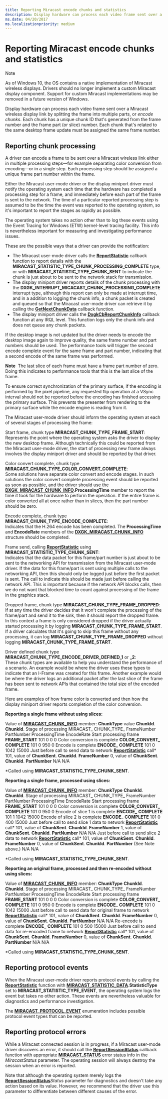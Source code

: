 ```yaml
---
title: Reporting Miracast encode chunks and statistics
description: Display hardware can process each video frame sent over a Miracast wireless display link by splitting the frame into multiple parts, or encode chunks.
ms.date: 04/20/2017
ms.localizationpriority: medium
---
```


# Reporting Miracast encode chunks and statistics

> [!NOTE]
> As of Windows 10, the OS contains a native implementation of Miracast wireless displays. Drivers should no longer implement a custom Miracast display component. Support for custom Miracast implementations may be removed in a future version of Windows.

Display hardware can process each video frame sent over a Miracast wireless display link by splitting the frame into multiple parts, or *encode chunks*. Each chunk has a unique chunk ID that's generated from the frame number and the frame part (or slice) number. Each chunk that's related to the same desktop frame update must be assigned the same frame number.

## <span id="Reporting_chunk_processing"></span><span id="reporting_chunk_processing"></span><span id="REPORTING_CHUNK_PROCESSING"></span>Reporting chunk processing


A driver can encode a frame to be sent over a Miracast wireless link either in multiple processing steps—for example separating color conversion from encoding—or in a single step. Each processing step should be assigned a unique frame part number within the frame.

Either the Miracast user-mode driver or the display miniport driver must notify the operating system each time that the hardware has completed a processing step for a frame, and immediately before each part of the frame is sent to the network. The time of a particular reported processing step is assumed to be the time the event was reported to the operating system, so it's important to report the stages as rapidly as possible.

The operating system takes no action other than to log these events using the Event Tracing for Windows (ETW) kernel-level tracing facility. This info is nevertheless important for measuring and investigating performance issues.

These are the possible ways that a driver can provide the notification:

-   The Miracast user-mode driver calls the [**ReportStatistic**](/windows-hardware/drivers/ddi/netdispumdddi/nc-netdispumdddi-pfn_report_statistic) callback function to report details with the **MIRACAST\_STATISTIC\_TYPE\_CHUNK\_PROCESSING\_COMPLETE** type, or with **MIRACAST\_STATISTIC\_TYPE\_CHUNK\_SENT** to indicate the chunk is just about to be sent to the network stack for transmission.
-   The display miniport driver reports details of the chunk processing with the **DXGK\_INTERRUPT\_MICACAST\_CHUNK\_PROCESSING\_COMPLETE** interrupt type, although this report can only be made at interrupt time, and in a addition to logging the chunk info, a chunk packet is created and queued so that the Miracast user-mode driver can retrieve it by calling the [**GetNextChunkData**](/windows-hardware/drivers/ddi/netdispumdddi/nc-netdispumdddi-pfn_get_next_chunk_data) callback function.
-   The display miniport driver calls the [**DxgkCbReportChunkInfo**](/windows-hardware/drivers/ddi/dispmprt/nc-dispmprt-dxgkcb_miracast_report_chunk_info) callback function at any IRQL level. This function logs only the chunk info and does not queue any chunk packets.

If the desktop image is not updated but the driver needs to encode the desktop image again to improve quality, the same frame number and part numbers should be used. The performance tools will trigger the second encode complete event for the same frame and part number, indicating that a second encode of the same frame was performed.

**Note**  The last slice of each frame must have a frame part number of zero. Doing this indicates to performance tools that this is the last slice of the frame.

 

To ensure correct synchronization of the primary surface, if the encoding is performed by the pixel pipeline, any requested flip operation at a VSync interval should not be reported before the encoding has finished accessing the primary surface. This prevents the presenter from rendering to the primary surface while the encode engine is reading from it.

The Miracast user-mode driver should inform the operating system at each of several stages of processing the frame:

<span id="Start_frame__chunk_type__MIRACAST_CHUNK_TYPE_FRAME_START_"></span><span id="start_frame__chunk_type__miracast_chunk_type_frame_start_"></span><span id="START_FRAME__CHUNK_TYPE__MIRACAST_CHUNK_TYPE_FRAME_START_"></span>Start frame, chunk type **MIRACAST\_CHUNK\_TYPE\_FRAME\_START**:  
Represents the point where the operating system asks the driver to display the new desktop frame. Although technically this could be reported from the Miracast user-mode driver, the start of processing new frame always involves the display miniport driver and should be reported by that driver.

<span id="Color_convert_complete__chunk_type_MIRACAST_CHUNK_TYPE_COLOR_CONVERT_COMPLETE_"></span><span id="color_convert_complete__chunk_type_miracast_chunk_type_color_convert_complete_"></span><span id="COLOR_CONVERT_COMPLETE__CHUNK_TYPE_MIRACAST_CHUNK_TYPE_COLOR_CONVERT_COMPLETE_"></span>Color convert complete, chunk type **MIRACAST\_CHUNK\_TYPE\_COLOR\_CONVERT\_COMPLETE**:  
Some solutions have separate color convert and encode stages. In such solutions the color convert complete processing event should be reported as soon as possible, and the driver should use the [**DXGK\_MIRACAST\_CHUNK\_INFO**](/windows-hardware/drivers/ddi/d3dukmdt/ns-d3dukmdt-dxgk_miracast_chunk_info).**ProcessingTime** member to report the time it took for the hardware to perform the operation. If the entire frame is color converted all at once rather than in slices, then the part number should be zero.

<span id="Encode_complete__chunk_type_MIRACAST_CHUNK_TYPE_ENCODE_COMPLETE_"></span><span id="encode_complete__chunk_type_miracast_chunk_type_encode_complete_"></span><span id="ENCODE_COMPLETE__CHUNK_TYPE_MIRACAST_CHUNK_TYPE_ENCODE_COMPLETE_"></span>Encode complete, chunk type **MIRACAST\_CHUNK\_TYPE\_ENCODE\_COMPLETE**:  
Indicates that the H.264 encode has been completed. The **ProcessingTime** and **EncodeRate** members of the [**DXGK\_MIRACAST\_CHUNK\_INFO**](/windows-hardware/drivers/ddi/d3dukmdt/ns-d3dukmdt-dxgk_miracast_chunk_info) structure should be completed.

<span id="Frame_send__calling_ReportStatistic_using_MIRACAST_STATISTIC_TYPE_CHUNK_SENT_"></span><span id="frame_send__calling_reportstatistic_using_miracast_statistic_type_chunk_sent_"></span><span id="FRAME_SEND__CALLING_REPORTSTATISTIC_USING_MIRACAST_STATISTIC_TYPE_CHUNK_SENT_"></span>Frame send, calling [**ReportStatistic**](/windows-hardware/drivers/ddi/netdispumdddi/nc-netdispumdddi-pfn_report_statistic) using **MIRACAST\_STATISTIC\_TYPE\_CHUNK\_SENT**:  
Indicates that the data packet for this frame/part number is just about to be sent to the networking API for transmission from the Miracast user-mode driver. If the data for this frame/part is sent using multiple calls to the networking API, then this should only be logged just before the first packet is sent. The call to indicate this should be made just before calling the network API. This is important because if the network API blocks calls, then we do not want that blocked time to count against processing of the frame in the graphics stack.

<span id="Dropped_frame__chunk_type__MIRACAST_CHUNK_TYPE_FRAME_DROPPED_"></span><span id="dropped_frame__chunk_type__miracast_chunk_type_frame_dropped_"></span><span id="DROPPED_FRAME__CHUNK_TYPE__MIRACAST_CHUNK_TYPE_FRAME_DROPPED_"></span>Dropped frame, chunk type **MIRACAST\_CHUNK\_TYPE\_FRAME\_DROPPED**:  
If at any time the driver decides that it won't complete the processing of the frame/part and send it to the sink, then it should report the dropped frame. In this context a frame is only considered dropped if the driver actually started processing it by logging **MIRACAST\_CHUNK\_TYPE\_FRAME\_START**. If a driver calculates that it's going to skip this frame without any processing, it can log **MIRACAST\_CHUNK\_TYPE\_FRAME\_DROPPED** without logging **MIRACAST\_CHUNK\_TYPE\_FRAME\_START**.

<span id="Driver_defined_chunk_type_MIRACAST_CHUNK_TYPE_ENCODE_DRIVER_DEFINED_1_or__2_"></span><span id="driver_defined_chunk_type_miracast_chunk_type_encode_driver_defined_1_or__2_"></span><span id="DRIVER_DEFINED_CHUNK_TYPE_MIRACAST_CHUNK_TYPE_ENCODE_DRIVER_DEFINED_1_OR__2_"></span>Driver defined chunk type **MIRACAST\_CHUNK\_TYPE\_ENCODE\_DRIVER\_DEFINED\_1** or **\_2**:  
These chunk types are available to help you understand the performance of a scenario. An example would be where the driver uses these types to indicate that an I-Frame was created for this frame. Another example would be where the driver logs an additional packet after the last slice of the frame has been sent to network APIs that contained the total size of the encoded frame.

Here are examples of how frame color is converted and then how the display miniport driver reports completion of the color conversion.

**Reporting a single frame without using slices:**

Value of [**MIRACAST\_CHUNK\_INFO**](/windows-hardware/drivers/ddi/netdispumdddi/ns-netdispumdddi-miracast_chunk_info) member:
**ChunkType** value
**ChunkId**.
**ChunkId**.
Stage of processing
MIRACAST\_ CHUNK\_TYPE\_
FrameNumber
PartNumber
ProcessingTime
EncodeRate
Start processing frame
**FRAME\_START**
101
0
0
0
Color conversion is complete
**COLOR\_CONVERT\_** **COMPLETE**
101
0
950
0
Encode is complete
**ENCODE\_** **COMPLETE**
101
0
1042
15000
Just before call to send data to network
[**ReportStatistic**](/windows-hardware/drivers/ddi/netdispumdddi/nc-netdispumdddi-pfn_report_statistic) call\*
101, value of **ChunkSent**. **ChunkId**. **FrameNumber**
0, value of **ChunkSent**. **ChunkId**. **PartNumber**
N/A
N/A
 

\*Called using **MIRACAST\_STATISTIC\_TYPE\_CHUNK\_SENT**.

**Reporting a single frame, processed using slices:**

Value of [**MIRACAST\_CHUNK\_INFO**](/windows-hardware/drivers/ddi/netdispumdddi/ns-netdispumdddi-miracast_chunk_info) member:
**ChunkType**
**ChunkId**.
**ChunkId**.
Stage of processing
MIRACAST\_ CHUNK\_TYPE\_
FrameNumber
PartNumber
ProcessingTime
EncodeRate
Start processing frame
**FRAME\_START**
101
0
0
0
Color conversion is complete
**COLOR\_CONVERT\_** **COMPLETE**
101
0
950
0
Encode of slice 1 is complete
**ENCODE\_** **COMPLETE**
101
1
1042
15000
Encode of slice 2 is complete
**ENCODE\_** **COMPLETE**
101
0
400
15000
Just before call to send slice 1 data to network
[**ReportStatistic**](/windows-hardware/drivers/ddi/netdispumdddi/nc-netdispumdddi-pfn_report_statistic) call\*
101, value of **ChunkSent**. **ChunkId**. **FrameNumber**
1, value of **ChunkSent**. **ChunkId**. **PartNumber**
N/A
N/A
Just before call to send slice 2 data to network
[**ReportStatistic**](/windows-hardware/drivers/ddi/netdispumdddi/nc-netdispumdddi-pfn_report_statistic) call\*
101, value of **ChunkSent**. **ChunkId**. **FrameNumber**
0, value of **ChunkSent**. **ChunkId**. **PartNumber** (See Note above.)
N/A
N/A
 

\*Called using **MIRACAST\_STATISTIC\_TYPE\_CHUNK\_SENT**.

**Reporting an original frame, processed and then re-encoded without using slices:**

Value of [**MIRACAST\_CHUNK\_INFO**](/windows-hardware/drivers/ddi/netdispumdddi/ns-netdispumdddi-miracast_chunk_info) member:
**ChunkType**
**ChunkId**.
**ChunkId**.
Stage of processing
MIRACAST\_ CHUNK\_TYPE\_
FrameNumber
PartNumber
ProcessingTime
EncodeRate
Start processing frame
**FRAME\_START**
101
0
0
0
Color conversion is complete
**COLOR\_CONVERT\_** **COMPLETE**
101
0
950
0
Encode is complete
**ENCODE\_** **COMPLETE**
101
0
1042
15000
Just before call to send data for original frame to network
[**ReportStatistic**](/windows-hardware/drivers/ddi/netdispumdddi/nc-netdispumdddi-pfn_report_statistic) call\*
101, value of **ChunkSent**. **ChunkId**. **FrameNumber**
0, value of **ChunkSent**. **ChunkId**. **PartNumber**
N/A
N/A
Re-encode is complete
**ENCODE\_** **COMPLETE**
101
0
500
15000
Just before call to send data for re-encoded frame to network
[**ReportStatistic**](/windows-hardware/drivers/ddi/netdispumdddi/nc-netdispumdddi-pfn_report_statistic) call\*
101, value of **ChunkSent**. **ChunkId**. **FrameNumber**
0, value of **ChunkSent**. **ChunkId**. **PartNumber**
N/A
N/A
 

\*Called using **MIRACAST\_STATISTIC\_TYPE\_CHUNK\_SENT**.

## <span id="Reporting_protocol_events"></span><span id="reporting_protocol_events"></span><span id="REPORTING_PROTOCOL_EVENTS"></span>Reporting protocol events


When the Miracast user-mode driver reports protocol events by calling the [**ReportStatistic**](/windows-hardware/drivers/ddi/netdispumdddi/nc-netdispumdddi-pfn_report_statistic) function with [**MIRACAST\_STATISTIC\_DATA**](/windows-hardware/drivers/ddi/netdispumdddi/ns-netdispumdddi-miracast_statistic_data).**StatisticType** set to **MIRACAST\_STATISTIC\_TYPE\_EVENT**, the operating system logs the event but takes no other action. These events are nevertheless valuable for diagnostics and performance investigation.

The [**MIRACAST\_PROTOCOL\_EVENT**](/windows-hardware/drivers/ddi/netdispumdddi/ne-netdispumdddi-miracast_protocol_event) enumeration includes possible protocol event types that can be reported.

## <span id="Reporting_protocol_errors"></span><span id="reporting_protocol_errors"></span><span id="REPORTING_PROTOCOL_ERRORS"></span>Reporting protocol errors


While a Miracast connected session is in progress, if a Miracast user-mode driver discovers an error, it should call the [**ReportSessionStatus**](/windows-hardware/drivers/ddi/netdispumdddi/nc-netdispumdddi-pfn_report_session_status) callback function with appropriate [**MIRACAST\_STATUS**](/windows-hardware/drivers/ddi/netdispumdddi/ne-netdispumdddi-miracast_status) error status info in the *MiracastStatus* parameter. The operating session will always destroy the session when an error is reported.

Note that although the operating system merely logs the [**ReportSessionStatus**](/windows-hardware/drivers/ddi/netdispumdddi/nc-netdispumdddi-pfn_report_session_status)*Status* parameter for diagnostics and doesn't take any action based on its value. However, we recommend that the driver use this parameter to differentiate between different causes of the error.

 

